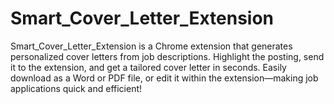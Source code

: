 # Smart_Cover_Letter_Extension
Smart_Cover_Letter_Extension is a Chrome extension that generates personalized cover letters from job descriptions. Highlight the posting, send it to the extension, and get a tailored cover letter in seconds. Easily download as a Word or PDF file, or edit it within the extension—making job applications quick and efficient!
